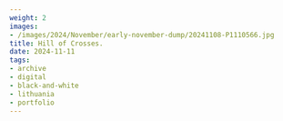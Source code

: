 ```yaml
---
weight: 2
images:
- /images/2024/November/early-november-dump/20241108-P1110566.jpg
title: Hill of Crosses.
date: 2024-11-11
tags:
- archive
- digital
- black-and-white
- lithuania
- portfolio
---
```


